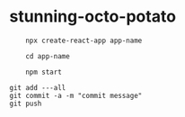 # stunning-octo-potato

```
    npx create-react-app app-name
```

```
    cd app-name
```

```
    npm start
```


```
git add ---all
git commit -a -m "commit message"
git push
```